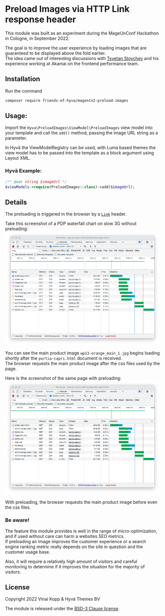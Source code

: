 # Preload Images via HTTP Link response header

This module was built as an experiment during the MageUnConf Hackathon in Cologne, in September 2022.  

The goal is to improve the user experience by loading images that are guaranteed to be displayed above the fold earlier.  
The idea came out of interesting discussions with [Tsvetan Stoychev](https://twitter.com/ceckoslab) and his experience working at Akamai on the frontend performance team.

## Installation

Run the command

```sh
composer require friends-of-hyva/magento2-preload-images
```

## Usage:

Import the `Hyva\PreloadImages\ViewModel\PreloadImages` view model into your template and call the `add()` method, passing the image URL string as a parameter.

In Hyvä the ViewModelRegistry can be used, with Luma based themes the view model has to be passed into the template as a block argument using Layout XML.

### Hyvä Example:

```php
/** @var string $imageUrl */
$viewModels->require(PreloadImages::class)->add($imageUrl);
```


## Details

The preloading is triggered in the browser by a [`Link`](https://www.incoherent.ch/2021/10/18/http-link-header-early-hints-and-server-push.html) header.

Take this screenshot of a PDP waterfall chart on slow 3G without preloading:
![Load times waterfall chart of a PDP without preloading](./images/pdp-preload-off.png)

You can see the main product image `wp13-orange_main_1.jpg` begins loading shortly after the `portia-capri.html` document is received.  
The browser requests the main product image after the css files used by the page.

Here is the screenshot of the same page with preloading:
![Load times waterfall chart of a PDP with preloading](./images/pdp-preload-on.png)

With preloading, the browser requests the main product image before even the css files.

### Be aware!

The feature this module provides is well in the range of micro-optimization, and if used without care can harm a websites SEO metrics.  
If preloading an image improves the customer experience or a search engine ranking metric really depends on the site in question and the customer usage base.  

Also, it will require a relatively high amount of visitors and careful monitoring to determine if it improves the situation for the majority of visitors. 

## License

Copyright 2022 Vinai Kopp & Hyvä Themes BV

The module is released under the [BSD-3 Clause license](./LICENSE.txt).
